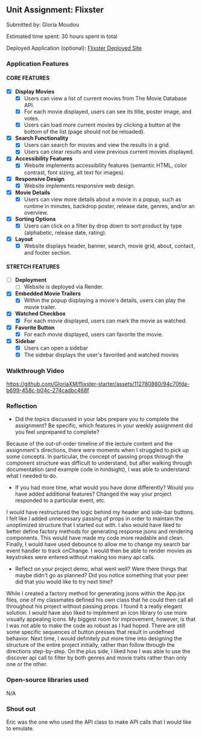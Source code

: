 ## Unit Assignment: Flixster

Submitted by: Gloria Moudou

Estimated time spent: 30 hours spent in total

Deployed Application (optional): [Flixster Deployed Site](ADD_LINK_HERE)

### Application Features

#### CORE FEATURES


- [x] **Display Movies**
  - [x] Users can view a list of current movies from The Movie Database API.
  - [x] For each movie displayed, users can see its title, poster image, and votes.
  - [x] Users can load more current movies by clicking a button at the bottom of the list (page should not be reloaded).
- [x] **Search Functionality**
  - [x] Users can search for movies and view the results in a grid.
  - [x] Users can clear results and view previous current movies displayed.
- [x] **Accessibility Features**
  - [x] Website implements accessibility features (semantic HTML, color contrast, font sizing, alt text for images).
- [x] **Responsive Design**
  - [x] Website implements responsive web design.
- [x] **Movie Details**
  - [x] Users can view more details about a movie in a popup, such as runtime in minutes, backdrop poster, release date, genres, and/or an overview.
- [x] **Sorting Options**
  - [x] Users can click on a filter by drop down to sort product by type (alphabetic, release date, rating).
- [x] **Layout**
  - [x] Website displays header, banner, search, movie grid, about, contact, and footer section.

#### STRETCH FEATURES

- [ ] **Deployment**
  - [ ] Website is deployed via Render.
- [x] **Embedded Movie Trailers**
  - [x] Within the popup displaying a movie's details, users can play the movie trailer.
- [x] **Watched Checkbox**
  - [x] For each movie displayed, users can mark the movie as watched.
- [x] **Favorite Button**
  - [x] For each movie displayed, users can favorite the movie.
- [x] **Sidebar**
  - [x] Users can open a sidebar
  - [x] The sidebar displays the user's favorited and watched movies

### Walkthrough Video


https://github.com/GloriaXM/flixster-starter/assets/112780860/94c70fda-b699-458c-b04c-274cadbc468f




### Reflection

* Did the topics discussed in your labs prepare you to complete the assignment? Be specific, which features in your weekly assignment did you feel unprepared to complete?

Because of the out-of-order timeline of the lecture content and the assignment's directions, there were moments when I struggled to pick up some concepts. In particular, the concept of passing props through the component structure was difficult to understand, but after walking through documentation (and example code in hindsight), I was able to understand what I needed to do.

* If you had more time, what would you have done differently? Would you have added additional features? Changed the way your project responded to a particular event, etc.

I would have restructured the logic behind my header and side-bar buttons. I felt like I added unnecessary passing of props in order to maintain the unoptimized structure that I started out with. I also would have liked to better define factory methods for generating response jsons and rendering components. This would have made my code more readable and clean. Finally, I would have used debounce to allow me to change my search bar event handler to track onChange. I would then be able to render movies as keystrokes were entered without making too many api calls.

* Reflect on your project demo, what went well? Were there things that maybe didn't go as planned? Did you notice something that your peer did that you would like to try next time?

While I created a factory method for generating jsons within the App.jsx files, one of my classmates defined his own class that he could then call all throughout his project without passing props. I found it a really elegant solution. I would have also liked to implement an icon library to use more visually appealing icons. My biggest room for improvement, however, is that I was not able to make the code as robust as I had hoped. There are still some specific sequences of button presses that result in undefined behavior. Next time, I would definitely put more time into designing the structure of the entire project initially, rather than follow through the directions step-by-step. On the plus side, I liked how I was able to use the discover api call to filter by both genres and movie traits rather than only one or the other.

### Open-source libraries used

N/A

### Shout out

Eric was the one who used the API class to make API calls that I would like to emulate.
